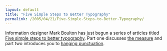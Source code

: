 ```yaml
---
layout: default
title: "Five Simple Steps to Better Typography"
permalink: /2005/04/21/Five-Simple-Steps-to-Better-Typography/
---
```


Information designer Mark Boulton has just begun a series of articles titled <a href="http://www.markboulton.co.uk/journal/comments/five_simple_steps_to_better_typography/" target="_blank">Five simple steps to better typography</a>.  Part one discusses <a href="http://www.markboulton.co.uk/journal/comments/five_simple_steps_to_better_typography/" target="_blank">the measure</a> and part two introduces you to <a href="http://www.markboulton.co.uk/journal/comments/five_simple_steps_to_better_typography_part_2/" target="_blank">hanging punctuation</a>.
